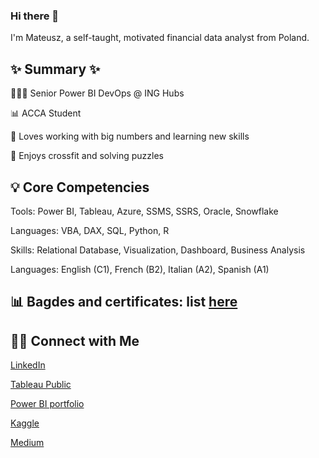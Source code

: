 ### Hi there 👋

I'm Mateusz, a self-taught, motivated financial data analyst from Poland.

## ✨ Summary ✨


👩🏻‍💻 Senior Power BI DevOps @ ING Hubs

📊 ACCA Student

📝 Loves working with big numbers and learning new skills

🥑 Enjoys crossfit and solving puzzles 

## 💡 Core Competencies

Tools: Power BI, Tableau, Azure, SSMS, SSRS, Oracle, Snowflake

Languages: VBA, DAX, SQL, Python, R

Skills: Relational Database, Visualization, Dashboard, Business Analysis

Languages: English (C1), French (B2), Italian (A2), Spanish (A1)

## 📊 Bagdes and certificates: list [here](https://www.credly.com/users/mateusz-wiatr/badges)

## 🙌🏻 Connect with Me

[LinkedIn](https://www.linkedin.com/in/mateuszwiatr/)

[Tableau Public](https://public.tableau.com/app/profile/mateuszwiatr)

[Power BI portfolio](https://www.novypro.com/profile_projects/mateusz-wiatr967720)

[Kaggle](https://www.kaggle.com/mateuszwiatr)

[Medium](https://medium.com/@mateuszwiatr)

<!--
**MateuszWiatr/mateuszwiatr** is a ✨ _special_ ✨ repository because its `README.md` (this file) appears on your GitHub profile.

Here are some ideas to get you started:

- 🔭 I’m currently working on ...
- 🌱 I’m currently learning ...
- 👯 I’m looking to collaborate on ...
- 🤔 I’m looking for help with ...
- 💬 Ask me about ...
- 📫 How to reach me: ...
- 😄 Pronouns: ...
- ⚡ Fun fact: ...
-->
